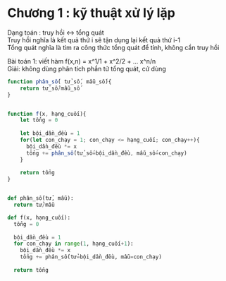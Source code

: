 # Chương 1 : kỹ thuật xử lý lặp
Dạng toán : truy hồi <-> tổng quát  
Truy hồi nghĩa là kết quả thứ i sẽ tận dụng lại kết quả thứ i-1  
Tổng quát nghĩa là tìm ra công thức tổng quát để tính, không cần truy hồi

Bài toán 1: viết hàm f(x,n) = x^1/1 + x^2/2 + ... x^n/n  
Giải: không dùng phân tích phần tử tổng quát, cứ dùng
```js
function phân_số( tử_số, mẫu_số){
    return tử_số/mẫu_số
}


function f(x, hạng_cuối){
    let tổng = 0
  
    let bội_dần_đều = 1
    for(let con_chạy = 1; con_chạy <= hạng_cuối; con_chạy++){
      bội_dần_đều *= x
      tổng += phân_số(tử_số=bội_dần_đều, mẫu_số=con_chạy)
    }
  
    return tổng
}
```

```python

def phân_số(tử, mẫu):
  return tử/mẫu

def f(x, hạng_cuối):
  tổng = 0
  
  bội_dần_đều = 1
  for con_chạy in range(1, hạng_cuối+1):
    bội_dần_đều *= x
    tổng += phân_số(tử=bội_dần_đều, mẫu=con_chạy)
    
  return tổng
```
